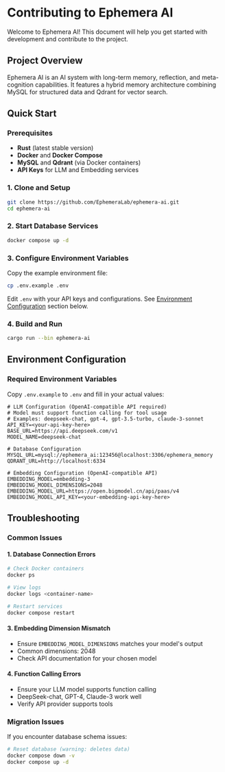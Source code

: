 # Contributing to Ephemera AI

Welcome to Ephemera AI! This document will help you get started with development and contribute to the project.

## Project Overview

Ephemera AI is an AI system with long-term memory, reflection, and meta-cognition capabilities. It features a hybrid memory architecture combining MySQL for structured data and Qdrant for vector search.

## Quick Start

### Prerequisites

- **Rust** (latest stable version)
- **Docker** and **Docker Compose**
- **MySQL** and **Qdrant** (via Docker containers)
- **API Keys** for LLM and Embedding services

### 1. Clone and Setup

```bash
git clone https://github.com/EphemeraLab/ephemera-ai.git
cd ephemera-ai
```

### 2. Start Database Services

```bash
docker compose up -d
```

### 3. Configure Environment Variables

Copy the example environment file:
```bash
cp .env.example .env
```

Edit `.env` with your API keys and configurations. See [Environment Configuration](#environment-configuration) section below.

### 4. Build and Run

```bash
cargo run --bin ephemera-ai
```

## Environment Configuration

### Required Environment Variables

Copy `.env.example` to `.env` and fill in your actual values:

```env
# LLM Configuration (OpenAI-compatible API required)
# Model must support function calling for tool usage
# Examples: deepseek-chat, gpt-4, gpt-3.5-turbo, claude-3-sonnet
API_KEY=<your-api-key-here>
BASE_URL=https://api.deepseek.com/v1
MODEL_NAME=deepseek-chat

# Database Configuration
MYSQL_URL=mysql://ephemera_ai:123456@localhost:3306/ephemera_memory
QDRANT_URL=http://localhost:6334

# Embedding Configuration (OpenAI-compatible API)
EMBEDDING_MODEL=embedding-3
EMBEDDING_MODEL_DIMENSIONS=2048
EMBEDDING_MODEL_URL=https://open.bigmodel.cn/api/paas/v4
EMBEDDING_MODEL_API_KEY=<your-embedding-api-key-here>
```

## Troubleshooting

### Common Issues

#### 1. Database Connection Errors
```bash
# Check Docker containers
docker ps

# View logs
docker logs <container-name>

# Restart services
docker compose restart
```

#### 3. Embedding Dimension Mismatch
- Ensure `EMBEDDING_MODEL_DIMENSIONS` matches your model's output
- Common dimensions: 2048
- Check API documentation for your chosen model

#### 4. Function Calling Errors
- Ensure your LLM model supports function calling
- DeepSeek-chat, GPT-4, Claude-3 work well
- Verify API provider supports tools

### Migration Issues

If you encounter database schema issues:

```bash
# Reset database (warning: deletes data)
docker compose down -v
docker compose up -d
```